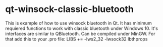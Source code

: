 # qt-winsock-classic-bluetooth

This is example of how to use winsock bluetooth in Qt. 
It has minimum requiered functions to work with classic bluetooth under Windows 10.
It's interfaces are similar to QBluetooth.
Can be compiled under MinGW. For that add this to your .pro file:
LIBS += -lws2_32 -lwsock32 lbthprops
